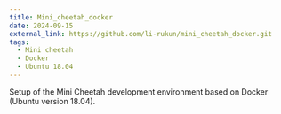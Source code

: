 ```yaml
---
title: Mini_cheetah_docker
date: 2024-09-15
external_link: https://github.com/li-rukun/mini_cheetah_docker.git
tags:
  - Mini cheetah
  - Docker
  - Ubuntu 18.04
---
```


Setup of the Mini Cheetah development environment based on Docker (Ubuntu version 18.04).

<!--more-->
